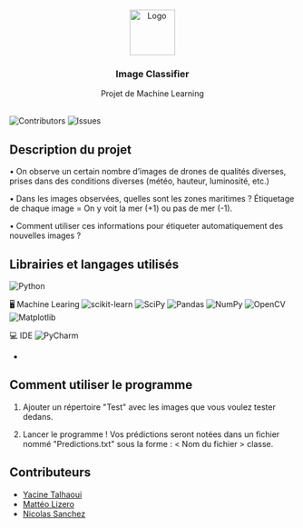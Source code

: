 <br/>
<p align="center">
  <a href="https://github.com/ycncy/ImageClassifier">
    <img src="https://upload.wikimedia.org/wikipedia/commons/d/d5/Hey_Machine_Learning_Logo.png" alt="Logo" width="80" height="80">
  </a>

  <h3 align="center">Image Classifier</h3>

  <p align="center">
    Projet de Machine Learning
    <br/>
    <br/>
  </p>
</p>

![Contributors](https://img.shields.io/github/contributors/ycncy/ImageClassifier?color=dark-green) ![Issues](https://img.shields.io/github/issues/ycncy/ImageClassifier) 

## Description du projet

• On observe un certain nombre d’images de drones de qualités diverses, prises dans des conditions diverses (météo, hauteur, luminosité, etc.)

• Dans les images observées, quelles sont les zones
maritimes ?
Étiquetage de chaque image = On y voit la mer (+1) ou pas de mer (-1).

• Comment utiliser ces informations pour étiqueter automatiquement des nouvelles images ?

## Librairies et langages utilisés

![Python](https://img.shields.io/badge/python-3670A0?style=for-the-badge&logo=python&logoColor=ffdd54)

🖥️ Machine Learing
![scikit-learn](https://img.shields.io/badge/scikit--learn-%23F7931E.svg?style=for-the-badge&logo=scikit-learn&logoColor=white) ![SciPy](https://img.shields.io/badge/SciPy-%230C55A5.svg?style=for-the-badge&logo=scipy&logoColor=%white) ![Pandas](https://img.shields.io/badge/pandas-%23150458.svg?style=for-the-badge&logo=pandas&logoColor=white) ![NumPy](https://img.shields.io/badge/numpy-%23013243.svg?style=for-the-badge&logo=numpy&logoColor=white) ![OpenCV](https://img.shields.io/badge/opencv-%23white.svg?style=for-the-badge&logo=opencv&logoColor=white) ![Matplotlib](https://img.shields.io/badge/Matplotlib-%23ffffff.svg?style=for-the-badge&logo=Matplotlib&logoColor=black) 


💻 IDE
![PyCharm](https://img.shields.io/badge/pycharm-143?style=for-thebadge&logo=pycharm&logoColor=black&color=black&labelColor=green)

* []()

## Comment utiliser le programme

1. Ajouter un répertoire "Test" avec les images que vous voulez tester dedans.

2. Lancer le programme ! Vos prédictions seront notées dans un fichier nommé "Predictions.txt" sous la forme :
< Nom du fichier > classe.

## Contributeurs

* [Yacine Talhaoui](https://github.com/ycncy/)
* [Mattéo Lizero](https://github.com/AngryWalrusss)
* [Nicolas Sanchez](https://github.com/nicolassnch)
